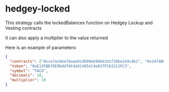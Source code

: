 # hedgey-locked

This strategy calls the lockedBalances function on Hedgey Lockup and Vesting contracts

It can also apply a multiplier to the value returned

Here is an example of parameters:

```json
{
  "contracts": ["0xce7ac66e78aae01d899eb90b63d1f20be2e9c4b1", "0x24f4BC74C00412422C9D2A7c78033fc8Aea8Da18"],
  "token": "0xE13FB676E9bdd7AFda91495eC4e027FC63212FC3",
  "symbol": "TACO",
  "decimals": 18,
  "multiplier": 10
}
```
